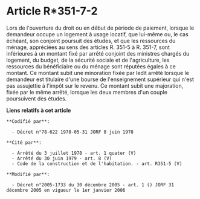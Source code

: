 # Article R*351-7-2

Lors de l'ouverture du droit ou en début de période de paiement, lorsque le demandeur occupe un logement à usage locatif, que
lui-même ou, le cas échéant, son conjoint poursuit des études,  et que les ressources du ménage, appréciées au sens des
articles R. 351-5 à R. 351-7, sont inférieures à un montant fixé par arrêté conjoint des ministres chargés du logement, du
budget, de la sécurité sociale et de l'agriculture, les ressources du bénéficiaire ou du ménage sont réputées égales à ce
montant. Ce montant subit une minoration fixée par ledit arrêté lorsque le demandeur est titulaire d'une bourse de
l'enseignement supérieur qui n'est pas assujettie à l'impôt sur le revenu. Ce montant subit une majoration, fixée par le même
arrêté, lorsque les deux membres d'un couple poursuivent des études.

**Liens relatifs à cet article**

	**Codifié par**:

	  - Décret n°78-622 1978-05-31 JORF 8 juin 1978

	**Cité par**:

	  - Arrêté du 3 juillet 1978 - art. 1 quater (V)
	  - Arrêté du 30 juin 1979 - art. 8 (V)
	  - Code de la construction et de l'habitation. - art. R351-5 (V)

	**Modifié par**:

	  - Décret n°2005-1733 du 30 décembre 2005 - art. 1 () JORF 31 décembre 2005 en vigueur le 1er janvier 2006

